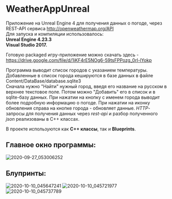 # WeatherAppUnreal
 Приложение на Unreal Engine 4 для получения данных о погоде, через REST-API сервиса http://openweathermap.org/API  
 Для запуска и компиляции использовалось:  
**Unreal Engine 4.23.3**  
**Visual Studio 2017.**   
 
 Готовую packaged игру-приложение можно скачать здесь - https://drive.google.com/file/d/1iKF4rE5NOg6-59tsFPPozg_0rI-lYokp
 
Программа выводит список городов с указанием температуры.
Добавленные в список города кешируются в базе данных в файле Content/DataBase/database.sqlite3  
Сначала нужно "Найти" нужный город, введя его название на русском в верхнее текстовое поле. Потом можно "Добавить" его в список и в sqlite-базу данных. При нажатии на кнопку с именем города выводит более подробную информацию о погоде. При нажатии на иконку обновления справа на кнопке города - обновляет данные. *HTTP*-запросы для получения данных через *rest-api* и разбор полученного *json* реализованы в C++ классах.  

В проекте используются как **C++ классы**, так и **Blueprints**.

## **Главное окно программы:**
![2020-09-27_053006252](https://user-images.githubusercontent.com/55281328/95641116-ddb84280-0ab9-11eb-955a-56bee8035241.jpg)


## **Блупринты:**
![2020-10-10_045647241](https://user-images.githubusercontent.com/55281328/95640805-00495c00-0ab8-11eb-9a70-4f029be633bb.png)
![2020-10-10_045721977](https://user-images.githubusercontent.com/55281328/95640823-135c2c00-0ab8-11eb-8a0d-22f26eaa27e5.png)
![2020-10-10_045737789](https://user-images.githubusercontent.com/55281328/95640824-1525ef80-0ab8-11eb-9b39-d4ae7a6a5a8d.png)

